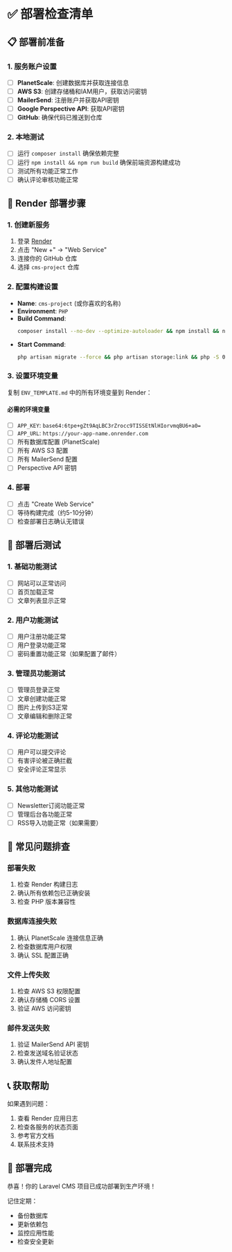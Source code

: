 # ✅ 部署检查清单

## 📋 部署前准备

### 1. 服务账户设置
- [ ] **PlanetScale**: 创建数据库并获取连接信息
- [ ] **AWS S3**: 创建存储桶和IAM用户，获取访问密钥
- [ ] **MailerSend**: 注册账户并获取API密钥
- [ ] **Google Perspective API**: 获取API密钥
- [ ] **GitHub**: 确保代码已推送到仓库

### 2. 本地测试
- [ ] 运行 `composer install` 确保依赖完整
- [ ] 运行 `npm install && npm run build` 确保前端资源构建成功
- [ ] 测试所有功能正常工作
- [ ] 确认评论审核功能正常

## 🚀 Render 部署步骤

### 1. 创建新服务
1. 登录 [Render](https://render.com/)
2. 点击 "New +" → "Web Service"
3. 连接你的 GitHub 仓库
4. 选择 `cms-project` 仓库

### 2. 配置构建设置
- **Name**: `cms-project` (或你喜欢的名称)
- **Environment**: `PHP`
- **Build Command**: 
  ```bash
  composer install --no-dev --optimize-autoloader && npm install && npm run build
  ```
- **Start Command**: 
  ```bash
  php artisan migrate --force && php artisan storage:link && php -S 0.0.0.0:$PORT -t public
  ```

### 3. 设置环境变量
复制 `ENV_TEMPLATE.md` 中的所有环境变量到 Render：

#### 必需的环境变量
- [ ] `APP_KEY`: `base64:6tpe+gZt9AqLBC3rZrocc9TISSEtNlHIorvmqBU6+a0=`
- [ ] `APP_URL`: `https://your-app-name.onrender.com`
- [ ] 所有数据库配置 (PlanetScale)
- [ ] 所有 AWS S3 配置
- [ ] 所有 MailerSend 配置
- [ ] Perspective API 密钥

### 4. 部署
- [ ] 点击 "Create Web Service"
- [ ] 等待构建完成（约5-10分钟）
- [ ] 检查部署日志确认无错误

## 🧪 部署后测试

### 1. 基础功能测试
- [ ] 网站可以正常访问
- [ ] 首页加载正常
- [ ] 文章列表显示正常

### 2. 用户功能测试
- [ ] 用户注册功能正常
- [ ] 用户登录功能正常
- [ ] 密码重置功能正常（如果配置了邮件）

### 3. 管理员功能测试
- [ ] 管理员登录正常
- [ ] 文章创建功能正常
- [ ] 图片上传到S3正常
- [ ] 文章编辑和删除正常

### 4. 评论功能测试
- [ ] 用户可以提交评论
- [ ] 有害评论被正确拦截
- [ ] 安全评论正常显示

### 5. 其他功能测试
- [ ] Newsletter订阅功能正常
- [ ] 管理后台各功能正常
- [ ] RSS导入功能正常（如果需要）

## 🚨 常见问题排查

### 部署失败
1. 检查 Render 构建日志
2. 确认所有依赖包已正确安装
3. 检查 PHP 版本兼容性

### 数据库连接失败
1. 确认 PlanetScale 连接信息正确
2. 检查数据库用户权限
3. 确认 SSL 配置正确

### 文件上传失败
1. 检查 AWS S3 权限配置
2. 确认存储桶 CORS 设置
3. 验证 AWS 访问密钥

### 邮件发送失败
1. 验证 MailerSend API 密钥
2. 检查发送域名验证状态
3. 确认发件人地址配置

## 📞 获取帮助

如果遇到问题：
1. 查看 Render 应用日志
2. 检查各服务的状态页面
3. 参考官方文档
4. 联系技术支持

## 🎉 部署完成

恭喜！你的 Laravel CMS 项目已成功部署到生产环境！

记住定期：
- 备份数据库
- 更新依赖包
- 监控应用性能
- 检查安全更新 
